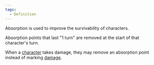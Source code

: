 ```yaml
---  
tags:  
  - Definition  
---  
```

Absorption is used to improve the survivability of characters.  
  
Absorption points that last "1 turn" are removed at the start of that character's turn.  
  
When a [character](./Character.md) takes damage, they may remove an absorption point instead of marking [damage](./Damage.md).